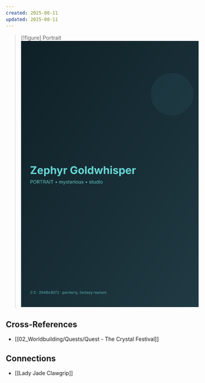 ```yaml
---
created: 2025-08-11
updated: 2025-08-11
---
```


> [!figure] Portrait
![](04_Resources/Assets/Generated/Portraits/portrait-npc-zephyr-goldwhisper-v1-zephyr-goldwhisper.svg)




## Cross-References

- [[02_Worldbuilding/Quests/Quest - The Crystal Festival]]


## Connections

- [[Lady Jade Clawgrip]]
